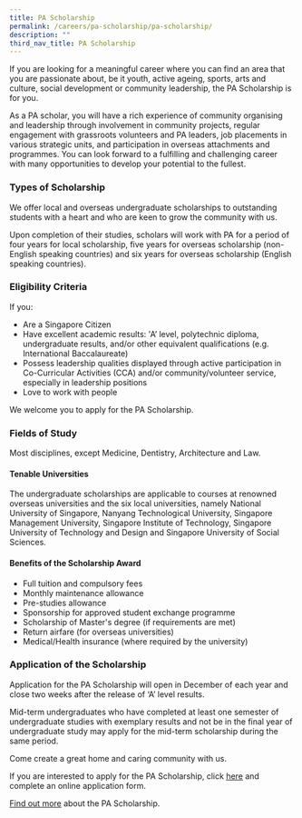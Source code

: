 ```yaml
---
title: PA Scholarship
permalink: /careers/pa-scholarship/pa-scholarship/
description: ""
third_nav_title: PA Scholarship
---
```

If you are looking for a meaningful career where you can find an area that you are passionate about, be it youth, active ageing, sports, arts and culture, social development or community leadership, the PA Scholarship is for you.

As a PA scholar, you will have a rich experience of community organising and leadership through involvement in community projects, regular engagement with grassroots volunteers and PA leaders, job placements in various strategic units, and participation in overseas attachments and programmes. You can look forward to a fulfilling and challenging career with many opportunities to develop your potential to the fullest. 

### Types of Scholarship

We offer local and overseas undergraduate scholarships to outstanding students with a heart and who are keen to grow the community with us.

Upon completion of their studies, scholars will work with PA for a period of four years for local scholarship, five years for overseas scholarship (non-English speaking countries) and six years for overseas scholarship (English speaking countries).

### Eligibility Criteria

If you:

* Are a Singapore Citizen 
* Have excellent academic results: 'A’ level, polytechnic diploma, undergraduate results, and/or other equivalent qualifications (e.g. International Baccalaureate)
* Possess leadership qualities displayed through active participation in Co-Curricular Activities (CCA) and/or community/volunteer service, especially in leadership positions
* Love to work with people


We welcome you to apply for the PA Scholarship.

### Fields of Study

Most disciplines, except Medicine, Dentistry, Architecture and Law.

#### Tenable Universities

The undergraduate scholarships are applicable to courses at renowned overseas universities and the six local universities, namely National University of Singapore, Nanyang Technological University, Singapore Management University, Singapore Institute of Technology, Singapore University of Technology and Design and Singapore University of Social Sciences.

#### Benefits of the Scholarship Award

* Full tuition and compulsory fees 
* Monthly maintenance allowance 
* Pre-studies allowance 
* Sponsorship for approved student exchange programme
* Scholarship of Master's degree (if requirements are met)
* Return airfare (for overseas universities) 
* Medical/Health insurance (where required by the university)


###  Application of the Scholarship

Application for the PA Scholarship will open in December of each year and close two weeks after the release of ‘A’ level results.

Mid-term undergraduates who have completed at least one semester of undergraduate studies with exemplary results and not be in the final year of undergraduate study may apply for the mid-term scholarship during the same period.

Come create a great home and caring community with us.

If you are interested to apply for the PA Scholarship, click <a href="https://brightsparks.com.sg/profile/PA/scholarship.php?&schid=7489" target="_blank">here</a> and complete an online application form.


[Find out more](/files/Careers/FAQs%20on%20PA%20Scholarship(internet).pdf) about the PA Scholarship.